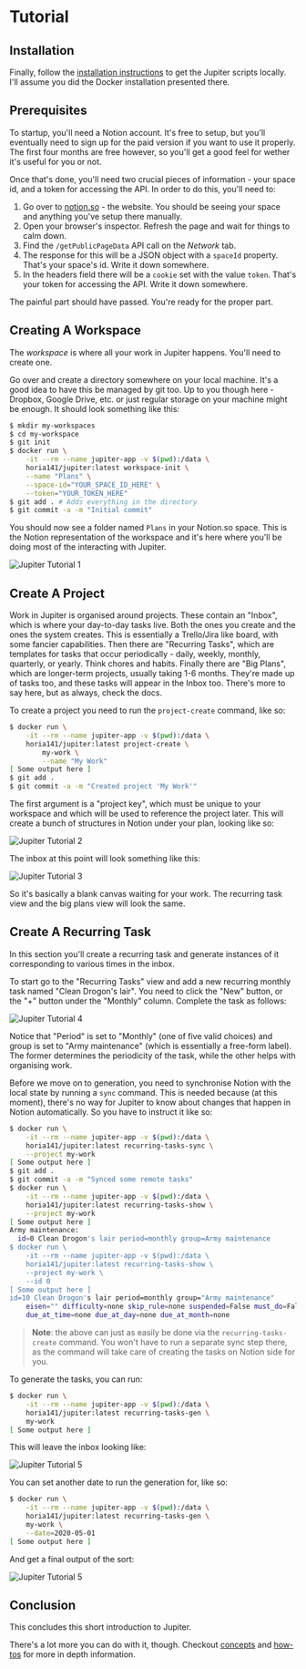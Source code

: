 # Tutorial

## Installation

Finally, follow the [installation instructions](https://github.com/horia141/jupiter/blob/master/docs/install.md) to get
the Jupiter scripts locally. I'll assume you did the Docker installation presented there.

## Prerequisites

To startup, you'll need a Notion account. It's free to setup, but you'll eventually need to sign up for the paid
version if you want to use it properly. The first four months are free however, so you'll get a good feel for wether
it's useful for you or not.

Once that's done, you'll need two crucial pieces of information - your space id, and a token for accessing the API.
In order to do this, you'll need to:

1. Go over to [notion.so](https://www.notion.so/) - the website. You should be seeing your space and anything you've
   setup there manually.
1. Open your browser's inspector. Refresh the page and wait for things to calm down.
1. Find the `/getPublicPageData` API call on the _Network_ tab.
1. The response for this will be a JSON object with a `spaceId` property. That's your space's id. Write it down
   somewhere.
1. In the headers field there will be a `cookie` set with the value `token`. That's your token for accessing the API.
   Write it down somewhere.

The painful part should have passed. You're ready for the proper part.

## Creating A Workspace

The _workspace_ is where all your work in Jupiter happens. You'll need to create one.

Go over and create a directory somewhere on your local machine. It's a good idea to have this be managed by git too.
Up to you though here - Dropbox, Google Drive, etc. or just regular storage on your machine might be enough. It
should look something like this:

```bash
$ mkdir my-workspaces
$ cd my-workspace
$ git init
$ docker run \
    -it --rm --name jupiter-app -v $(pwd):/data \
    horia141/jupiter:latest workspace-init \
    --name "Plans" \
    --space-id="YOUR_SPACE_ID_HERE" \
    --token="YOUR_TOKEN_HERE"
$ git add . # Adds everything in the directory
$ git commit -a -m "Initial commit"
```

You should now see a folder named `Plans` in your Notion.so space. This is the Notion representation of the workspace
and it's here where you'll  be doing most of the interacting with Jupiter.

![Jupiter Tutorial 1](assets/jupiter-tutorial-1.png)

## Create A Project

Work in Jupiter is organised around projects. These contain an "Inbox", which is where your day-to-day tasks live. Both
the ones you create and the ones the system creates. This is essentially a Trello/Jira like board, with some fancier
capabilities. Then there are "Recurring Tasks", which are templates for tasks that occur periodically - daily, weekly,
monthly, quarterly, or yearly. Think chores and habits. Finally there are "Big Plans", which are longer-term projects,
usually taking 1-6 months. They're made up of tasks too, and these tasks will appear in the Inbox too. There's
more to say here, but as always, check the docs.

To create a project you need to run the `project-create` command, like so:

```bash
$ docker run \
    -it --rm --name jupiter-app -v $(pwd):/data \
    horia141/jupiter:latest project-create \
        my-work \
        --name "My Work"
[ Some output here ]
$ git add .
$ git commit -a -m "Created project 'My Work'"
```

The first argument is a "project key", which must be unique to your workspace and which will be used to reference the
project later. This will create a bunch of structures in Notion under your plan, looking like so:

![Jupiter Tutorial 2](assets/jupiter-tutorial-2.png)

The inbox at this point will look something like this:

![Jupiter Tutorial 3](assets/jupiter-tutorial-3.png)

So it's basically a blank canvas waiting for your work. The recurring task view and the big plans view will
look the same.

## Create A Recurring Task

In this section you'll create a recurring task and generate instances of it corresponding to various times in the inbox.

To start go to the "Recurring Tasks" view and add a new recurring monthly task named "Clean Drogon's lair". You need
to click the "New" button, or the "+" button under the "Monthly" column. Complete the task as follows:

![Jupiter Tutorial 4](assets/jupiter-tutorial-4.png)

Notice that "Period" is set to "Monthly" (one of five valid choices) and group is set to "Army maintenance" (which
is essentially a free-form label). The former determines the periodicity of the task, while the other helps with
organising work.

Before we move on to generation, you need to synchronise Notion with the local state by running a `sync` command.
This is needed because (at this moment), there's no way for Jupiter to know about changes that happen in Notion
automatically. So you have to instruct it like so:

```bash
$ docker run \
    -it --rm --name jupiter-app -v $(pwd):/data \
    horia141/jupiter:latest recurring-tasks-sync \
    --project my-work
[ Some output here ]
$ git add .
$ git commit -a -m "Synced some remote tasks"
$ docker run \
    -it --rm --name jupiter-app -v $(pwd):/data \
    horia141/jupiter:latest recurring-tasks-show \
    --project my-work
[ Some output here ]
Army maintenance:
  id=0 Clean Drogon's lair period=monthly group=Army maintenance
$ docker run \
    -it --rm --name jupiter-app -v $(pwd):/data \
    horia141/jupiter:latest recurring-tasks-show \
    --project my-work \
    --id 0
[ Some output here ]
id=10 Clean Drogon's lair period=monthly group="Army maintenance"
    eisen="" difficulty=none skip_rule=none suspended=False must_do=False
    due_at_time=none due_at_day=none due_at_month=none
```

> **Note**: the above can just as easily be done via the `recurring-tasks-create` command. You won't have to run
> a separate sync step there, as the command will take care of creating the tasks on Notion side for you.

To generate the tasks, you can run:

```bash
$ docker run \
    -it --rm --name jupiter-app -v $(pwd):/data \
    horia141/jupiter:latest recurring-tasks-gen \
    my-work
[ Some output here ]
```

This will leave the inbox looking like:

![Jupiter Tutorial 5](assets/jupiter-tutorial-5.png)

You can set another date to run the generation for, like so:

```bash
$ docker run \
    -it --rm --name jupiter-app -v $(pwd):/data \
    horia141/jupiter:latest recurring-tasks-gen \
    my-work \
    --date=2020-05-01
[ Some output here ]
```

And get a final output of the sort:

![Jupiter Tutorial 5](assets/jupiter-tutorial-6.png)

## Conclusion

This concludes this short introduction to Jupiter.

There's a lot more you can do with it, though. Checkout [concepts](concepts.md) and [how-tos](how-tos) for more in
depth information.